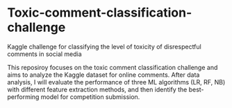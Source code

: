# Toxic-comment-classification-challenge
Kaggle challenge for classifying the level of toxicity of disrespectful comments in social media


This reposiroy focuses on the toxic comment classification challenge and aims to analyze the Kaggle dataset for online comments. After data analysis, I will evaluate the performance of three ML algorithms (LR, RF, NB) with different feature extraction methods, and then identify the best-performing model for competition submission.

